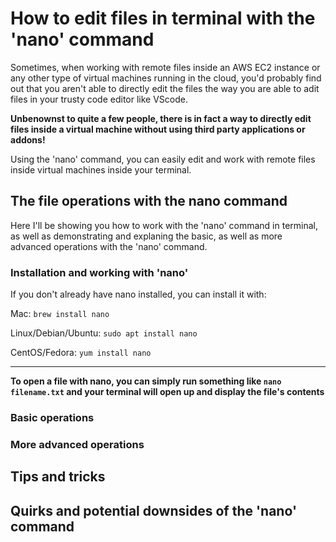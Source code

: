 # How to edit files in terminal with the 'nano' command

Sometimes, when working with remote files inside an AWS EC2 instance or any other type of virtual machines running in the cloud, 
you'd probably find out that you aren't able to directly edit the files the way you are able to adit files in your trusty code editor like VScode.

**Unbenownst to quite a few people, there is in fact a way to directly edit files inside a virtual machine without using third party applications or addons!**

Using the 'nano' command, you can easily edit and work with remote files inside virtual machines inside your terminal. 

## The file operations with the nano command
Here I'll be showing you how to work with the 'nano' command in terminal, as well as demonstrating and explaning the basic, as well as more advanced operations with the 'nano' command.

### Installation and working with 'nano'
If you don't already have nano installed, you can install it with:

Mac: `brew install nano`

Linux/Debian/Ubuntu: `sudo apt install nano`

CentOS/Fedora: `yum install nano`

***********

**To open a file with nano, you can simply run something like `nano filename.txt` and your terminal will open up and display the file's contents**


### Basic operations

### More advanced operations


## Tips and tricks


## Quirks and potential downsides of the 'nano' command

